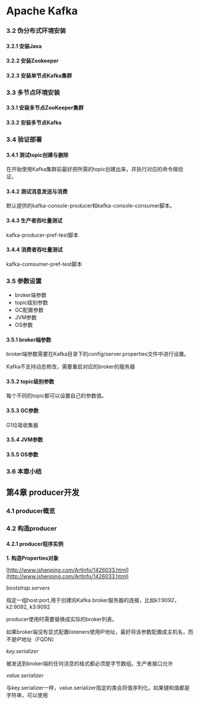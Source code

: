 # Apache Kafka #

### 3.2 伪分布式环境安装 ###

#### 3.2.1 安装Java ####

#### 3.2.2 安装Zookeeper ####

#### 3.2.3 安装单节点Kafka集群 ####

### 3.3 多节点环境安装 ###

#### 3.3.1 安装多节点ZooKeeper集群 ####

#### 3.3.2 安装多节点Kafka ####



### 3.4 验证部署 ###

#### 3.4.1 测试topic创建与删除 ####

在开始使用Kafka集群前最好把所需的topic创建出来，并执行对应的命令做验证。

#### 3.4.2 测试消息发送与消费 ####

默认提供的kafka-console-producer和kafka-console-consumer脚本。

#### 3.4.3 生产者吞吐量测试 ####

kafka-producer-pref-test脚本

#### 3.4.4 消费者吞吐量测试 ####

kafka-comsumer-pref-test脚本

### 3.5 参数设置 ###

* broker端参数
* topic级别参数
* GC配置参数
* JVM参数
* OS参数

#### 3.5.1 broker端参数 ####

broker端参数需要在Kafka目录下的config/server.properties文件中进行设置。

Kafka不支持动态修改，需要重启对应的broker的服务器

#### 3.5.2 topic级别参数 ####

每个不同的topic都可以设置自己的参数值。

#### 3.5.3 GC参数 ####

G1垃圾收集器

#### 3.5.4 JVM参数 ####

#### 3.5.5 OS参数 ####

### 3.6 本章小结 ###

## 第4章 producer开发 ##

### 4.1 producer概览 ###

### 4.2 构造producer ###

#### 4.2.1 producer程序实例 ####

**1. 构造Properties对象**

[http://www.ishenping.com/ArtInfo/1426033.html](http://www.ishenping.com/ArtInfo/1426033.html)

*bootstrap.servers*

指定一组host:port,用于创建向Kafka broker服务器的连接，比如k1:9092，k2:9092, k3:9092

producer使用时需要替换成实际的broker列表。

如果broker端没有显式配置listeners使用IP地址，最好将该参数配置成主机名，而不是IP地址（FQDN）

*key.serializer*

被发送到broker端的任何消息的格式都必须是字节数组。生产者接口允许



*value.serializer*

与key.serializer一样，value.serializer指定的类会将值序列化。如果键和值都是字符串，可以使用

